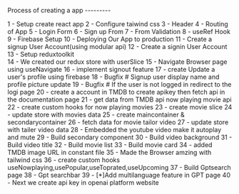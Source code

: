 Process of creating a app ---------

1 - Setup create react app
2 - Configure taiwind css
3 - Header
4 - Routing of App
5 - Login Form
6 - Sign up From
7 - From Validation
8 - useRef Hook
9 - Firebase Setup
10 - Deploying Our App to production 
11 - Create a signup User Account(using modular api)
12 - Create a signin User Account
13 - Setup reduxtoolkit  
14 - We created our redux store with userSlice
15 - Navigate Browser page using useNavigate
16 - implement signout feature
17 - create Update a user's profile using firebase
18 - Bugfix # Signup user display name and profile picture update
19 - Bugfix # If the user is not logged in redirect to the logi page
20 - create a account in TMDB to create apikey then fetch api in the documentation page
21 - get data from TMDB api now playing movie api
22 - create custom hooks for now playing movies
23 - create movie slice
24 - update store with movies data
25 - create maincontainer & secondarycontainer
26 - fetch data for movie tailor video
27 - update store with tailer video data
28 - Embedded the youtube video make it autoplay and mute
29 - Build secondary component 
30 - Build video background 
31 - Build video title
32 - Build movie list
33 - Build movie card
34 - added TMDB image URL in constant file
35 - Made the Browser amzing with tailwind css
36 - create custom hooks useNowplaying,usePopular,useToprated,useUpcoming
37 - Build Gptsearch page
38 - Gpt searchbar
39 - [*]Add multilanguage feature in GPT page
40 - Next we create api key in openai platform website